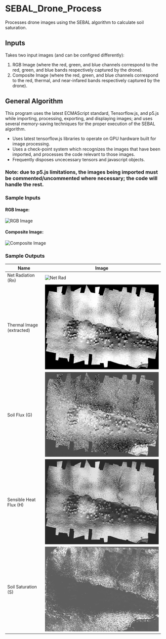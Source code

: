 # SEBAL_Drone_Process
Processes drone images using the SEBAL algorithm to calculate soil saturation.

## Inputs
Takes two input images (and can be configred differently):
1. RGB Image (where the red, green, and blue channels correspond to the red, green, and blue bands respectively captured by the drone).
1. Composite Image (where the red, green, and blue channels correspond to the red, thermal, and near-infared bands respectively captured by the drone).

## General Algorithm
This program uses the latest ECMAScript standard, Tensorflow.js, and p5.js while importing, processing, exporting, and displaying images; and uses several memory-saving techniques for the proper execution of the SEBAL algorithm. 
* Uses latest tensorflow.js libraries to operate on GPU hardware built for image processing.
* Uses a check-point system which recognizes the images that have been imported, and processes the code relevant to those images.
* Frequently disposes uncecessary tensors and javascript objects.
### Note: due to p5.js limitations, the images being imported must be commented/uncommented where necessary; the code will handle the rest.

### Sample Inputs
#### RGB Image:
![RGB Image](RGB.jpg)
#### Composite Image:
![Composite Image](composite.jpg)

### Sample Outputs
Name | Image
---- | -----
Net Radiation (Rn) | ![Net Rad](RnImage.jpg)
Thermal Image (extracted) | ![Thermal](thermalImg.jpg)
Soil Flux (G) | ![Soil Flux](SoilFlux.jpg)
Sensible Heat Flux (H) | ![Heat Flux](sensHeatFlux.jpg)
Soil Saturation (S) | ![Soil Sat](soilSat.jpg)
